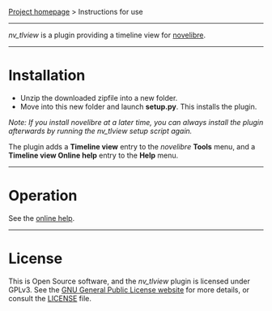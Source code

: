 [Project homepage](https://github.com/peter88213/nv_tlview) > Instructions for use

--- 

*nv_tlview* is a plugin providing a timeline view for [novelibre](https://github.com/peter88213/novelibre/). 

---

# Installation

- Unzip the downloaded zipfile into a new folder.
- Move into this new folder and launch **setup.py**. This installs the plugin.

*Note: If you install novelibre at a later time, you can always install the plugin afterwards by running the nv_tlview setup script again.*

The plugin adds a **Timeline view** entry to the *novelibre* **Tools** menu,
and a **Timeline view Online help** entry to the **Help** menu.

---

# Operation

See the [online help](https://github.com/peter88213/nv_tlview/tree/main/docs/nv_tlview).

---

# License

This is Open Source software, and the *nv_tlview* plugin is licensed under GPLv3. See the
[GNU General Public License website](https://www.gnu.org/licenses/gpl-3.0.en.html) for more
details, or consult the [LICENSE](https://github.com/peter88213/nv_tlview/blob/main/LICENSE) file.
